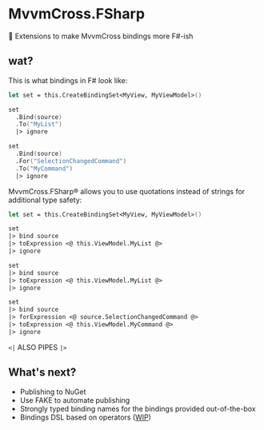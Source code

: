 # MvvmCross.FSharp
:nail_care: Extensions to make MvvmCross bindings more F#-ish

## wat?

This is what bindings in F# look like:
```fsharp
let set = this.CreateBindingSet<MyView, MyViewModel>()

set
  .Bind(source)
  .To("MyList") 
  |> ignore

set
  .Bind(source)
  .For("SelectionChangedCommand")
  .To("MyCommand") 
  |> ignore
```

MvvmCross.FSharp® allows you to use quotations instead of strings for additional type safety:

```fsharp
let set = this.CreateBindingSet<MyView, MyViewModel>()

set
|> bind source
|> toExpression <@ this.ViewModel.MyList @>
|> ignore

set
|> bind source
|> toExpression <@ this.ViewModel.MyList @>
|> ignore

set
|> bind source
|> forExpression <@ source.SelectionChangedCommand @>
|> toExpression <@ this.ViewModel.MyCommand @>
|> ignore
```

`<|` ALSO PIPES `|>`

## What's next?

- Publishing to NuGet
- Use FAKE to automate publishing
- Strongly typed binding names for the bindings provided out-of-the-box
- Bindings DSL based on operators ([WIP](https://github.com/willsb/MvvmCross.FSharp/blob/master/MvvmCross.FSharp/BindingOperators.fs))
